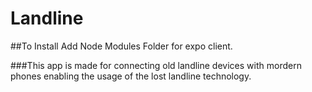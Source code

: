 # Landline

##To Install Add Node Modules Folder for expo client.

###This app is made for connecting old landline devices with mordern phones enabling the usage of the lost landline technology.
